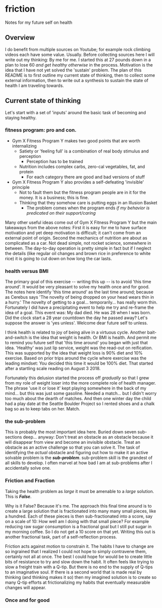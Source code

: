 # friction

Notes for my future self on health 

## Overview

I do benefit from multiple sources on Youtube; for example rock climbing videos each have some value. Usually. 
Before collecting sources here I will write out my thinking: By me for me. 
I started this at 27 pounds down in a plan to lose 60 *and get healthy otherwise* in the process. 
Motivation is the idea that I have not yet solved the 'sustain' problem. The plan 
of this README is to first outline my current state of thinking, then to collect some external
information, then to write out a synthesis to sustain the state of health I am traveling towards.

## Current state of thinking

Let's start with a set of 'inputs' around the basic task of becoming and staying healthy.

### fitness program: pro and con.

- Gym X Fitness Program Y makes two good points that are worth internalizing
  - Satiety or 'feeling full' is a combination of real body stimulus and perception
    - Perception has to be trained
  - Nutrition includes complex carbs, zero-cal vegetables, fat, and protein
    - For each category there are good and bad versions of stuff
- Gym X Fitness Program Y also provides a self-defeating 'invisible' principle
  - Not to fault them but the fitness program people are in it for the money. It is a business; this is fine. 
  - Thinking that they somehow care is putting eggs in an Illusion Basket
    - The problem comes when the program ends *if my behavior is predicated on their support/caring*

Many other useful ideas come out of Gym X Fitness Program Y but the main takeaways from the above notes: First
it is easy for me to have surface motivation and yet deep motivation is difficult; it can't come from an external
point of origin. Second the mechanics of nutrition are about as complicated as a car. Not dead simple, not
rocket science, somewhere in between. The day-to-day operation is pretty simple in fact but if I neglect the
details (like regular oil changes and brown rice in preference to white rice) it is going to cut down on 
how long the car lasts. 

### health versus BMI

The primary goal of this exercise -- writing this up -- is to avoid 'this time around'. It would be very 
pleasant to solve my health once and for good. The notes here identify 'this time around' as the last time 
around; because as Cerebus says 'The novelty of being dropped on your head wears thin
in a hurry.' The novelty of getting to a goal... temporarily... has really worn thin. Fortunately I did have
a precipitating event to help me try and re-frame the idea of a goal. This event was: My dad died. He was 28
when I was born. Did the clock start a 28 year countdown the day he passed away? Let's suppose the answer
is 'yes unless'. Welcome dear future self to unless.

I think health is related to joy of being alive in a virtuous cycle. Another bait-and-switch is the idea that weight 
is health. Or BMI is health.  And permit me to remind you future self that 'this time around' you began
with just that idea. 'Healthy' was just lip service, weight was the read-out on reification. This was supported
by the idea that weight loss is 90% diet and 10% exercise. Based on prior trips around the cycle where exercise 
was the leading mindset: You decided this time it would be 100% diet. That started after a startling scale reading
on August 3 2018. 

Fortunately this delusion started the process off *gradually* so that I grew from my role of weight loser
into the more complete role of health manager. The phrase 'use it or lose it' kept playing somewhere in the
back of my mind... but this was just some gasoline. Needed a match... but I didn't worry too much about the 
dearth of matches. And then one winter day the child had a play date at the Seattle Boulder Project so I rented 
shoes and a chalk bag so as to keep tabs on her. Match. 

### the sub-problem

This is probably the most important idea here. Buried down seven sub-sections deep... anyway: Don't treat 
an obstacle as an obstacle because it will disappear from view and become an invisible obstacle. Treat an
obstacle as an active challenge so that you can solve it. The task of identifying the *actual* obstacle
and figuring out how to make it an active solvable problem is the ***sub-problem***. sub-problem skill is
the grandest of all skills to develop. I often marvel at how bad I am at sub-problems after I accidentally
solve one.

### Friction and Fraction

Taking the health problem as *large* it must be amenable to a *large* solution. This is ***False***. 

Why is it False? Because it's me. The approach this final time around is to create a large solution that is fractionated
into many many small pieces, like a hundred. Each of these pieces is then sub-fractionated into a score, 
say on a scale of 10: How well am I doing with that small piece? For example reducing raw sugar consumption is 
a fractional goal but I still put sugar in my morning coffee. So I do not get a 10 score on that yet. 
Writing this out is another fractional task, part of a self-reflection process. 


Friction acts against motion to constrain it. The habits I have to change are so ingrained that I realized I could
not hope to simply contravene them, certainly not all at once. The best I could hope for would be to create little
bits of resistance to try and slow down the habit. It often feels like trying to slow a freight train with a Q-tip. 
But there is no end to the supply of Q-tips to an imaginative soul. If there is a second world that is made real 
by thinking (and thinking makes it so) then my imagined solution is to create so many Q-tip efforts at frictionalizing
my habits that eventually measurable changes will appear. 



### Once and for good

